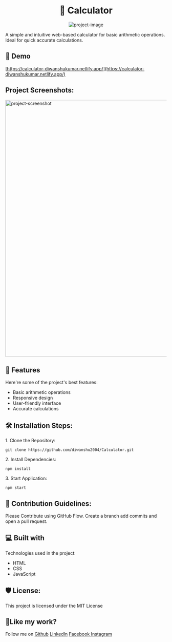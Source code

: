 <h1 align="center" id="title">🧮 Calculator</h1>

<p align="center"><img src="https://socialify.git.ci/diwanshu2004/Calculator/image?font=Jost&amp;forks=1&amp;issues=1&amp;language=1&amp;name=1&amp;owner=1&amp;pattern=Circuit%20Board&amp;pulls=1&amp;stargazers=1&amp;theme=Auto" alt="project-image"></p>

<p id="description">A simple and intuitive web-based calculator for basic arithmetic operations. Ideal for quick accurate calculations.</p>

<h2>🚀 Demo</h2>

[https://calculator-diwanshukumar.netlify.app/](https://calculator-diwanshukumar.netlify.app/)

<h2>Project Screenshots:</h2>

<img src="https://i.ibb.co/p17zgXM/Screenshot-2024-05-30-at-1-35-23-AM.png" alt="project-screenshot" width="600" height="800/">

  
  
<h2>🧐 Features</h2>

Here're some of the project's best features:

*   Basic arithmetic operations
*   Responsive design
*   User-friendly interface
*   Accurate calculations

<h2>🛠️ Installation Steps:</h2>

<p>1. Clone the Repository:</p>

```
git clone https://github.com/diwanshu2004/Calculator.git
```

<p>2. Install Dependencies:</p>

```
npm install
```

<p>3. Start Application:</p>

```
npm start
```

<h2>🍰 Contribution Guidelines:</h2>

Please Contribute using GitHub Flow. Create a branch add commits and open a pull request.

  
  
<h2>💻 Built with</h2>

Technologies used in the project:

*   HTML
*   CSS
*   JavaScript

<h2>🛡️ License:</h2>

This project is licensed under the MIT License

<h2>💖Like my work?</h2>

<p>Follow me on <a href="https://github.com/diwanshu2004">Github</a> <a href="https://www.linkedin.com/in/diwanshukumar2004/">LinkedIn</a> <a href="https://www.facebook.com/diwanshu.kumar.04/">Facebook</a><a href="https://www.instagram.com/diwanshu_hr/"> Instagram</a></p>
